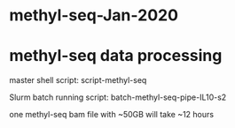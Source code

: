 # methyl-seq-Jan-2020
# methyl-seq data processing

master shell script:      script-methyl-seq

Slurm batch running script:     batch-methyl-seq-pipe-IL10-s2

one methyl-seq bam file with ~50GB will take ~12 hours
